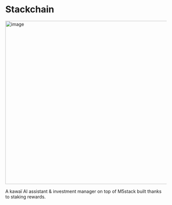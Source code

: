 # Stackchain

<img width="511" alt="image" src="https://github.com/DavidDerhy/BoB/assets/15603952/c8a39e78-66e3-4c6f-b972-206694c99f63">

A kawaï AI assistant & investment manager on top of M5stack built thanks to staking rewards. 
